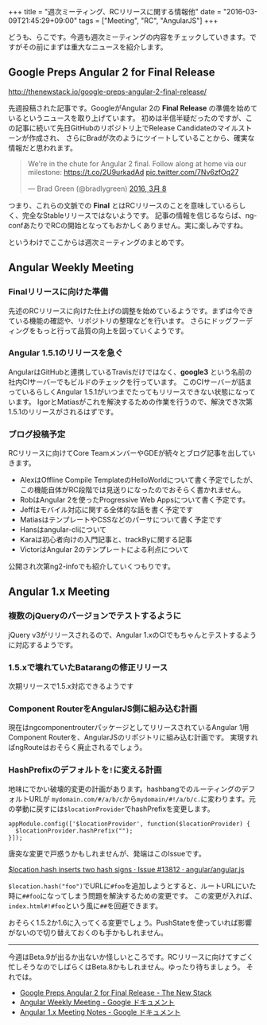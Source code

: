 +++
title = "週次ミーティング、RCリリースに関する情報他"
date = "2016-03-09T21:45:29+09:00"
tags = ["Meeting", "RC", "AngularJS"]
+++

どうも、らこです。今週も週次ミーティングの内容をチェックしていきます。ですがその前にまずは重大なニュースを紹介します。

<!--more-->

## Google Preps Angular 2 for Final Release
http://thenewstack.io/google-preps-angular-2-final-release/

先週投稿された記事です。GoogleがAngular 2の **Final Release** の準備を始めているというニュースを取り上げています。
初めは半信半疑だったのですが、この記事に続いて先日GitHubのリポジトリ上でRelease Candidateのマイルストーンが作成され、
さらにBradが次のようにツイートしていることから、確実な情報だと思われます。

<blockquote class="twitter-tweet" data-lang="ja"><p lang="en" dir="ltr">We&#39;re in the chute for Angular 2 final. Follow along at home via our milestone: <a href="https://t.co/2U9urkadAd">https://t.co/2U9urkadAd</a> <a href="https://t.co/7Nv6zfOq27">pic.twitter.com/7Nv6zfOq27</a></p>&mdash; Brad Green (@bradlygreen) <a href="https://twitter.com/bradlygreen/status/707291878777982976">2016, 3月 8</a></blockquote>
<script async src="//platform.twitter.com/widgets.js" charset="utf-8"></script>

つまり、これらの文脈での **Final** とはRCリリースのことを意味しているらしく、完全なStableリリースではないようです。
記事の情報を信じるならば、ng-confあたりでRCの開始となってもおかしくありません。実に楽しみですね。


というわけでここからは週次ミーティングのまとめです。

## Angular Weekly Meeting
### Finalリリースに向けた準備
先述のRCリリースに向けた仕上げの調整を始めているようです。まずは今できている機能の確認や、リポジトリの整理などを行います。
さらにドッグフーディングをもっと行って品質の向上を図っていくようです。

### Angular 1.5.1のリリースを急ぐ
AngularはGitHubと連携しているTravisだけではなく、**google3** という名前の社内CIサーバーでもビルドのチェックを行っています。
このCIサーバーが詰まっているらしくAngular 1.5.1がいつまでたってもリリースできない状態になっています。
IgorとMatiasがこれを解決するための作業を行うので、解決でき次第1.5.1のリリースがされるはずです。

### ブログ投稿予定
RCリリースに向けてCore TeamメンバーやGDEが続々とブログ記事を出していきます。

- AlexはOffline Compile TemplateのHelloWorldについて書く予定でしたが、この機能自体がRC段階では見送りになったのでおそらく書かれません。
- RobはAngular 2を使ったProgressive Web Appsについて書く予定です。
- Jeffはモバイル対応に関する全体的な話を書く予定です
- MatiasはテンプレートやCSSなどのパーサについて書く予定です
- Hansはangular-cliについて
- Karaは初心者向けの入門記事と、trackByに関する記事
- VictorはAngular 2のテンプレートによる利点について

公開され次第ng2-infoでも紹介していくつもりです。

## Angular 1.x Meeting
### 複数のjQueryのバージョンでテストするように
jQuery v3がリリースされるので、Angular 1.xのCIでもちゃんとテストするように対応するようです。

### 1.5.xで壊れていたBatarangの修正リリース
次期リリースで1.5.x対応できるようです

### Component RouterをAngularJS側に組み込む計画
現在はngcomponentrouterパッケージとしてリリースされているAngular 1用Component Routerを、AngularJSのリポジトリに組み込む計画です。
実現すればngRouteはおそらく廃止されるでしょう。

### HashPrefixのデフォルトを`!`に変える計画
地味にでかい破壊的変更の計画があります。hashbangでのルーティングのデフォルトURLが
`mydomain.com/#/a/b/c`から`mydomain/#!/a/b/c.`に変わります。元の挙動に戻すには`$locationProvider`でhashPrefixを変更します。

```
appModule.config(['$locationProvider', function($locationProvider) {
  $locationProvider.hashPrefix("");
}]);
```

唐突な変更で戸惑うかもしれませんが、発端はこのIssueです。

[$location.hash inserts two hash signs · Issue #13812 · angular/angular.js](https://github.com/angular/angular.js/issues/13812)

`$location.hash("foo")`でURLに`#foo`を追加しようとすると、ルートURLにいた時に`##foo`になってしまう問題を解決するための変更です。
この変更が入れば、`index.html#!#foo`という風に`##`を回避できます。

おそらく1.5.2か1.6に入ってくる変更でしょう。PushStateを使っていれば影響がないので切り替えておくのも手かもしれません。

----

今週はBeta.9が出るか出ないか怪しいところです。RCリリースに向けてすごく忙しそうなのでしばらくはBeta.8かもしれません。ゆったり待ちましょう。
それでは。

- [Google Preps Angular 2 for Final Release - The New Stack](http://thenewstack.io/google-preps-angular-2-final-release/)
- [Angular Weekly Meeting - Google ドキュメント](https://docs.google.com/document/d/150lerb1LmNLuau_a_EznPV1I1UHMTbEl61t4hZ7ZpS0/edit#heading=h.wyupmi438jru)
- [Angular 1.x Meeting Notes - Google ドキュメント](https://docs.google.com/document/d/1xKEbydyUEOQ_gTbcbxy_k2myctG8EiVbeMgLgXTxIc0/edit#)

